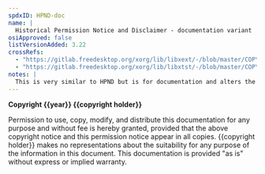 ```yaml
---
spdxID: HPND-doc
name: |
  Historical Permission Notice and Disclaimer - documentation variant
osiApproved: false
listVersionAdded: 3.22
crossRefs: 
  - "https://gitlab.freedesktop.org/xorg/lib/libxext/-/blob/master/COPYING?ref_type=heads#L185-197"
  - "https://gitlab.freedesktop.org/xorg/lib/libxtst/-/blob/master/COPYING?ref_type=heads#L70-77"
notes: |
  This is very similar to HPND but is for documentation and alters the notice obligation.
---
```


**Copyright {{year}} {{copyright holder}}**

Permission to use, copy, modify, and distribute this documentation for any purpose and without fee is hereby granted, provided that the above copyright notice and this permission notice appear in all copies. {{copyright holder}} makes no representations about the suitability for any purpose of the information in this document. This documentation is provided "as is" without express or implied warranty.
